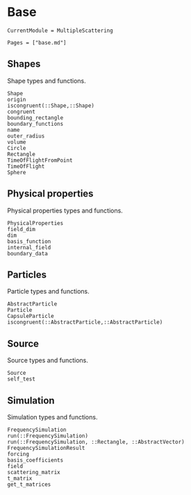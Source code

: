 # Base

```@meta
CurrentModule = MultipleScattering
```

```@contents
Pages = ["base.md"]
```

## Shapes

Shape types and functions.

```@docs
Shape
origin
iscongruent(::Shape,::Shape)
congruent
bounding_rectangle
boundary_functions
name
outer_radius
volume
Circle
Rectangle
TimeOfFlightFromPoint
TimeOfFlight
Sphere
```

## Physical properties

Physical properties types and functions.

```@docs
PhysicalProperties
field_dim
dim
basis_function
internal_field
boundary_data
```

## Particles

Particle types and functions.

```@docs
AbstractParticle
Particle
CapsuleParticle
iscongruent(::AbstractParticle,::AbstractParticle)
```

## Source

Source types and functions.

```@docs
Source
self_test
```

## Simulation

Simulation types and functions.

```@docs
FrequencySimulation
run(::FrequencySimulation)
run(::FrequencySimulation, ::Rectangle, ::AbstractVector)
FrequencySimulationResult
forcing
basis_coefficients
field
scattering_matrix
t_matrix
get_t_matrices
```
